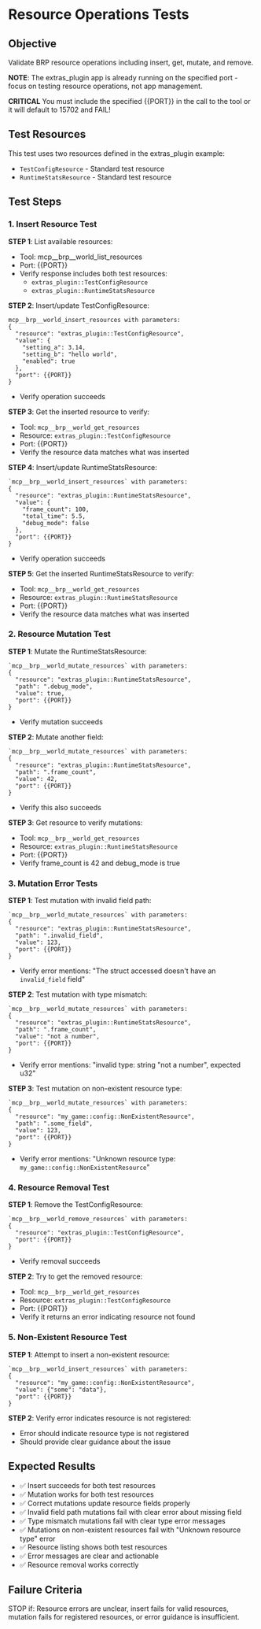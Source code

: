 # Resource Operations Tests

## Objective
Validate BRP resource operations including insert, get, mutate, and remove.

**NOTE**: The extras_plugin app is already running on the specified port - focus on testing resource operations, not app management.

**CRITICAL** You must include the specified {{PORT}} in the call to the tool or it will default to 15702 and FAIL!

## Test Resources
This test uses two resources defined in the extras_plugin example:
- `TestConfigResource` - Standard test resource
- `RuntimeStatsResource` - Standard test resource

## Test Steps

### 1. Insert Resource Test
**STEP 1**: List available resources:
- Tool: mcp__brp__world_list_resources
- Port: {{PORT}}
- Verify response includes both test resources:
  - `extras_plugin::TestConfigResource`
  - `extras_plugin::RuntimeStatsResource`

**STEP 2**: Insert/update TestConfigResource:
```
mcp__brp__world_insert_resources with parameters:
{
  "resource": "extras_plugin::TestConfigResource",
  "value": {
    "setting_a": 3.14,
    "setting_b": "hello world",
    "enabled": true
  },
  "port": {{PORT}}
}
```
- Verify operation succeeds

**STEP 3**: Get the inserted resource to verify:
- Tool: `mcp__brp__world_get_resources`
- Resource: `extras_plugin::TestConfigResource`
- Port: {{PORT}}
- Verify the resource data matches what was inserted

**STEP 4**: Insert/update RuntimeStatsResource:
```
`mcp__brp__world_insert_resources` with parameters:
{
  "resource": "extras_plugin::RuntimeStatsResource",
  "value": {
    "frame_count": 100,
    "total_time": 5.5,
    "debug_mode": false
  },
  "port": {{PORT}}
}
```
- Verify operation succeeds

**STEP 5**: Get the inserted RuntimeStatsResource to verify:
- Tool: `mcp__brp__world_get_resources`
- Resource: `extras_plugin::RuntimeStatsResource`
- Port: {{PORT}}
- Verify the resource data matches what was inserted

### 2. Resource Mutation Test
**STEP 1**: Mutate the RuntimeStatsResource:
```
`mcp__brp__world_mutate_resources` with parameters:
{
  "resource": "extras_plugin::RuntimeStatsResource",
  "path": ".debug_mode",
  "value": true,
  "port": {{PORT}}
}
```
- Verify mutation succeeds

**STEP 2**: Mutate another field:
```
`mcp__brp__world_mutate_resources` with parameters:
{
  "resource": "extras_plugin::RuntimeStatsResource",
  "path": ".frame_count",
  "value": 42,
  "port": {{PORT}}
}
```
- Verify this also succeeds

**STEP 3**: Get resource to verify mutations:
- Tool: `mcp__brp__world_get_resources`
- Resource: `extras_plugin::RuntimeStatsResource`
- Port: {{PORT}}
- Verify frame_count is 42 and debug_mode is true

### 3. Mutation Error Tests
**STEP 1**: Test mutation with invalid field path:
```
`mcp__brp__world_mutate_resources` with parameters:
{
  "resource": "extras_plugin::RuntimeStatsResource",
  "path": ".invalid_field",
  "value": 123,
  "port": {{PORT}}
}
```
- Verify error mentions: "The struct accessed doesn't have an `invalid_field` field"

**STEP 2**: Test mutation with type mismatch:
```
`mcp__brp__world_mutate_resources` with parameters:
{
  "resource": "extras_plugin::RuntimeStatsResource",
  "path": ".frame_count",
  "value": "not a number",
  "port": {{PORT}}
}
```
- Verify error mentions: "invalid type: string \"not a number\", expected u32"

**STEP 3**: Test mutation on non-existent resource type:
```
`mcp__brp__world_mutate_resources` with parameters:
{
  "resource": "my_game::config::NonExistentResource",
  "path": ".some_field",
  "value": 123,
  "port": {{PORT}}
}
```
- Verify error mentions: "Unknown resource type: `my_game::config::NonExistentResource`"

### 4. Resource Removal Test
**STEP 1**: Remove the TestConfigResource:
```
`mcp__brp__world_remove_resources` with parameters:
{
  "resource": "extras_plugin::TestConfigResource",
  "port": {{PORT}}
}
```
- Verify removal succeeds

**STEP 2**: Try to get the removed resource:
- Tool: `mcp__brp__world_get_resources`
- Resource: `extras_plugin::TestConfigResource`
- Port: {{PORT}}
- Verify it returns an error indicating resource not found

### 5. Non-Existent Resource Test
**STEP 1**: Attempt to insert a non-existent resource:
```
`mcp__brp__world_insert_resources` with parameters:
{
  "resource": "my_game::config::NonExistentResource",
  "value": {"some": "data"},
  "port": {{PORT}}
}
```

**STEP 2**: Verify error indicates resource is not registered:
- Error should indicate resource type is not registered
- Should provide clear guidance about the issue

## Expected Results
- ✅ Insert succeeds for both test resources
- ✅ Mutation works for both test resources
- ✅ Correct mutations update resource fields properly
- ✅ Invalid field path mutations fail with clear error about missing field
- ✅ Type mismatch mutations fail with clear type error messages
- ✅ Mutations on non-existent resources fail with "Unknown resource type" error
- ✅ Resource listing shows both test resources
- ✅ Error messages are clear and actionable
- ✅ Resource removal works correctly

## Failure Criteria
STOP if: Resource errors are unclear, insert fails for valid resources, mutation fails for registered resources, or error guidance is insufficient.
